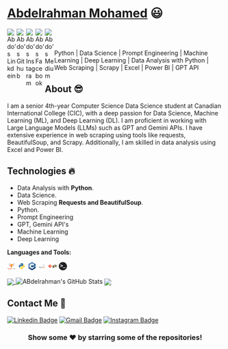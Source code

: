  # <a href="https://www.linkedin.com/in/abdelrahman-mohamed-167915271/">Abdelrahman Mohamed</a> :smiley:
 

<a href="https://linkedin.com/in/abdelrahman-mohamed-167915271">
  <img align="left" alt="Abdo's Linkdein" width="22px" src="https://cdn.jsdelivr.net/npm/simple-icons@v3/icons/linkedin.svg" />
</a>
<a href="https://github.com/AbdooMohamedd">
  <img align="left" alt="Abdo's Github" width="22px" src="https://cdn.jsdelivr.net/npm/simple-icons@v3/icons/github.svg" />
</a>
<a href="https://instagram.com/abdo__muhamedd">
  <img align="left" alt="Abdo's Instagram" width="22px" src="https://cdn.jsdelivr.net/npm/simple-icons@v3/icons/instagram.svg" />
</a>
<a href="https://www.facebook.com/profile.php?id=100024079448061">
  <img align="left" alt="Abdo's Facebook" width="22px" src="https://cdn.jsdelivr.net/npm/simple-icons@v3/icons/facebook.svg" />
</a>
<a href="https://medium.com/@abdelrahman.mohamed1081">
  <img align="left" alt="Abdo's Medium" width="22px" src="https://cdn.jsdelivr.net/npm/simple-icons@v3/icons/medium.svg" />
</a>

<br/>
<br/>

Python | Data Science | Prompt Engineering | Machine Learning | Deep Learning | Data Analysis with Python | Web Scraping | Scrapy | Excel |  Power BI | GPT API

## About :sunglasses:
I am a senior 4th-year Computer Science Data Science student at Canadian International College (CIC),
with a deep passion for Data Science, Machine Learning (ML), and Deep Learning (DL). I am proficient in working with Large Language Models (LLMs) such as GPT and Gemini APIs. I have extensive experience in web scraping using tools like requests, BeautifulSoup, and Scrapy. Additionally, I am skilled in data analysis using Excel and Power BI.


## Technologies :fire:
- Data Analysis with **Python**.
- Data Science.
- Web Scraping **Requests and BeautifulSoup**.
- Python.
- Prompt Engineering
- GPT, Gemini API's
- Machine Learning
- Deep Learning

**Languages and Tools:**  

<code><img height="20" src="https://raw.githubusercontent.com/github/explore/80688e429a7d4ef2fca1e82350fe8e3517d3494d/topics/tensorflow/tensorflow.png"></code>
<code><img height="20" src="https://raw.githubusercontent.com/github/explore/80688e429a7d4ef2fca1e82350fe8e3517d3494d/topics/python/python.png"></code>
<code><img height="20" src="https://raw.githubusercontent.com/github/explore/80688e429a7d4ef2fca1e82350fe8e3517d3494d/topics/cpp/cpp.png"></code>
<code><img height="20" src="https://raw.githubusercontent.com/github/explore/80688e429a7d4ef2fca1e82350fe8e3517d3494d/topics/mysql/mysql.png"></code>
<code><img height="20" src="https://raw.githubusercontent.com/github/explore/80688e429a7d4ef2fca1e82350fe8e3517d3494d/topics/git/git.png"></code>
<code><img height="20" src="https://raw.githubusercontent.com/github/explore/80688e429a7d4ef2fca1e82350fe8e3517d3494d/topics/terminal/terminal.png"></code>


<a href="https://github.com/AbdooMohamedd">
  <img align="center" src="https://github-readme-stats.vercel.app/api/top-langs/?username=AbdooMohamedd&theme=radical&hide=glsl,python" />
</a>

<img src="https://github-readme-stats.vercel.app/api?username=AbdooMohamedd&&show_icons=true&theme=radical&line_height=27&v=5" alt="ABdelrahman's GitHub Stats" />


<a href="https://github.com/ashwanisng/Covid-19-Data-Analysis">
  <!-- Change the `github-readme-stats.anuraghazra1.vercel.app` to `github-readme-stats.vercel.app`  -->
  <img align="center" src="https://github-readme-stats.vercel.app/api/pin/?username=ashwanisng&repo=Covid-19-Data-Analysis&theme=radical" />
</a>    


##  Contact Me :speech_balloon:
 [![Linkedin Badge](https://img.shields.io/badge/-Abdo-blue?style=flat-square&logo=Linkedin&logoColor=white&link=https://www.linkedin.com/in/abdelrahman-mohamed-167915271/)](https://www.linkedin.com/in/abdelrahman-mohamed-167915271/)
[![Gmail Badge](https://img.shields.io/badge/-abdelrahman.mohamed1081@gmail.com-c14438?style=flatsquare&logo=Gmail&logoColor=white&link=mailto:abdelrahman.mohamed1081@gmail.com
)](mailto:abdelrahman.mohamed1081@gmail.com) 
[![Instagram Badge](https://img.shields.io/badge/-@abdo__muhamedd-e4405f?style=flat-square&labelColor=f94877&logo=instagram&logoColor=white&link=https://www.instagram.com/abdo__muhamedd/)](https://www.instagram.com/abdo__muhamedd/)


<div align="center">

### Show some ❤️ by starring some of the repositories!

</div>

